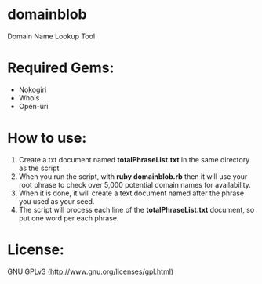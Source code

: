 domainblob
==========
Domain Name Lookup Tool

Required Gems:
==============
* Nokogiri
* Whois
* Open-uri

How to use:
===========
1. Create a txt document named **totalPhraseList.txt** in the same directory as the script
2. When you run the script, with **ruby domainblob.rb** then it will use your root phrase to check over 5,000 potential domain names for availability.
3. When it is done, it will create a text document named after the phrase you used as your seed.
4. The script will process each line of the **totalPhraseList.txt** document, so put one word per each phrase.

License:
========
GNU GPLv3 (http://www.gnu.org/licenses/gpl.html)
